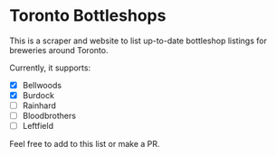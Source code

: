# Toronto Bottleshops

This is a scraper and website to list up-to-date bottleshop listings for breweries around Toronto.

Currently, it supports:

- [x] Bellwoods
- [x] Burdock
- [ ] Rainhard
- [ ] Bloodbrothers
- [ ] Leftfield

Feel free to add to this list or make a PR.
